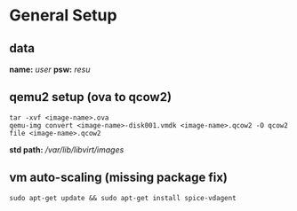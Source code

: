 # General Setup

## data

**name:** _user_
**psw:** _resu_

## qemu2 setup (ova to qcow2)

```
tar -xvf <image-name>.ova
qemu-img convert <image-name>-disk001.vmdk <image-name>.qcow2 -O qcow2
file <image-name>.qcow2
```

**std path:** _/var/lib/libvirt/images_

## vm auto-scaling (missing package fix)

```
sudo apt-get update && sudo apt-get install spice-vdagent
```



